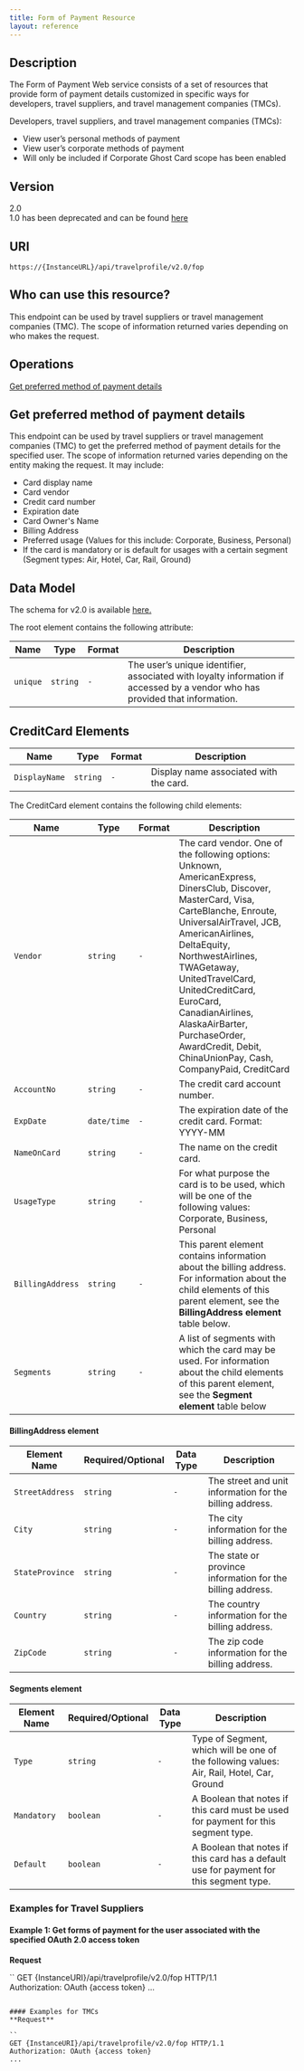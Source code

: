 ```yaml
---
title: Form of Payment Resource 
layout: reference
---
```



## Description
The Form of Payment Web service consists of a set of resources that provide form of payment details customized in specific ways for developers, travel suppliers, and travel management companies (TMCs).  

Developers, travel suppliers, and travel management companies (TMCs):

* View user’s personal methods of payment
* View user’s corporate methods of payment 
* Will only be included if Corporate Ghost Card scope has been enabled


## Version   
2.0  
1.0 has been deprecated and can be found [here](/api-reference-deprecated/version-one/Travel/form-payment-resource.html)

## URI   
    https://{InstanceURL}/api/travelprofile/v2.0/fop

## Who can use this resource?
This endpoint can be used by travel suppliers or travel management companies (TMC). The scope of information returned varies depending on who makes the request.

## Operations
[Get preferred method of payment details](#a1)

## <a name="a1">Get preferred method of payment details</a>
This endpoint can be used by travel suppliers or travel management companies (TMC) to get the preferred method of payment details for the specified user. The scope of information returned varies depending on the entity making the request. It may include:

* Card display name
* Card vendor
* Credit card number
* Expiration date
* Card Owner's Name
* Billing Address
* Preferred usage (Values for this include: Corporate, Business, Personal)
* If the card is mandatory or is default for usages with a certain segment (Segment types: Air, Hotel, Car, Rail, Ground)  


## Data Model

The schema for v2.0 is available [here.](https://www.concursolutions.com/ns/FormOfPayment.xsd)  

The root element contains the following attribute:

Name | Type | Format | Description
-----|------|--------|------------          
`unique`    |   `string`  |   `-` |   The user’s unique identifier, associated with loyalty information if accessed by a vendor who has provided that information.


## CreditCard Elements

Name | Type | Format | Description |
------------|-----------------|---------|-------------|
`DisplayName` | `string` |`-` |Display name associated with the card.|  


The CreditCard element contains the following child elements:

Name | Type | Format | Description |
------------|-----------------|---------|-------------|
`Vendor` |`string` |`-` |The card vendor. One of the following options: Unknown, AmericanExpress, DinersClub, Discover, MasterCard, Visa, CarteBlanche, Enroute, UniversalAirTravel, JCB, AmericanAirlines, DeltaEquity, NorthwestAirlines, TWAGetaway, UnitedTravelCard, UnitedCreditCard, EuroCard, CanadianAirlines, AlaskaAirBarter, PurchaseOrder, AwardCredit, Debit, ChinaUnionPay, Cash, CompanyPaid, CreditCard |  
`AccountNo` | `string`|`-` |The credit card account number. |
`ExpDate` |`date/time`|`-` |The expiration date of the credit card. Format: YYYY-MM |
`NameOnCard` | `string` |`-` |The name on the credit card. |
`UsageType`|`string` |`-` |For what purpose the card is to be used, which will be one of the following values: Corporate, Business, Personal |
`BillingAddress` |`string`|`-` |This parent element contains information about the billing address. For information about the child elements of this parent element, see the **BillingAddress element** table below. |
`Segments`|`string`|`-` |A list of segments with which the card may be used. For information about the child elements of this parent element, see the **Segment element** table below

#### BillingAddress element

Element Name|Required/Optional|Data Type|Description|
------------|-----------------|---------|-----------|
`StreetAddress` | `string`|`-`  |The street and unit information for the billing address.|
`City` | `string`| `-` |The city information for the billing address.|   
`StateProvince` | `string`| `-` |The state or province information for the billing address.|
`Country`| `string`|`-`  |The country information for the billing address.|
`ZipCode`| `string`| `-` | The zip code information for the billing address.|

#### Segments element

Element Name|Required/Optional|Data Type|Description|
------------|-----------------|---------|-----------|
`Type` | `string`|`-`  |Type of Segment, which will be one of the following values: Air, Rail, Hotel, Car, Ground|
`Mandatory` | `boolean`| `-` |A Boolean that notes if this card must be used for payment for this segment type. |   
`Default` | `boolean`| `-` |A Boolean that notes if this card has a default use for payment for this segment type. |


### Examples for Travel Suppliers  

#### Example 1: Get forms of payment for the user associated with the specified OAuth 2.0 access token  
**Request** 

``
GET {InstanceURI}/api/travelprofile/v2.0/fop HTTP/1.1  
Authorization: OAuth {access token}
...
```

#### Examples for TMCs
**Request**  

``
GET {InstanceURI}/api/travelprofile/v2.0/fop HTTP/1.1  
Authorization: OAuth {access token}
...
```


